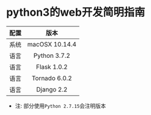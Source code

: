 # python3的web开发简明指南

| 配置 | 版本 |
| :---: | :---: |
| 系统 | macOSX 10.14.4 |
| 语言 | Python 3.7.2 |
| 语言 | Flask 1.0.2 |
| 语言 | Tornado 6.0.2 |
| 语言 | Django 2.2 |

* 注: 部分使用`Python 2.7.15`会注明版本